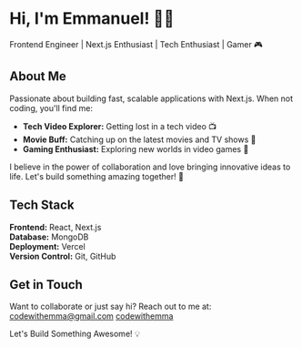 # Hi, I'm Emmanuel! 👋🏽
Frontend Engineer | Next.js Enthusiast | Tech Enthusiast | Gamer 🎮

## About Me

Passionate about building fast, scalable applications with Next.js. When not coding, you'll find me:
- **Tech Video Explorer:** Getting lost in a tech video 📺
- **Movie Buff:** Catching up on the latest movies and TV shows 🍿
- **Gaming Enthusiast:** Exploring new worlds in video games 🌌

I believe in the power of collaboration and love bringing innovative ideas to life. Let's build something amazing together! 🚀

## Tech Stack

**Frontend:** React, Next.js  
**Database:** MongoDB  
**Deployment:** Vercel  
**Version Control:** Git, GitHub

## Get in Touch

Want to collaborate or just say hi? Reach out to me at:
[codewithemma@gmail.com](mailto:codewithemma@gmail.com)
[codewithemma](https://www.instagram.com/captain_ugo/)



Let's Build Something Awesome! 💡

